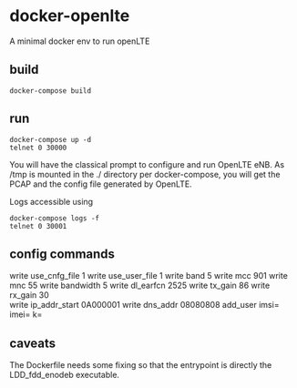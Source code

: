 # docker-openlte
A minimal docker env to run openLTE

## build

```
docker-compose build
```

## run 

```
docker-compose up -d
telnet 0 30000
```

You will have the classical prompt to configure and run OpenLTE eNB. As /tmp is mounted in the ./ directory per docker-compose, you will get the PCAP and the config file generated by OpenLTE. 

Logs accessible using
```
docker-compose logs -f 
telnet 0 30001
```

## config commands
write use_cnfg_file 1
write use_user_file 1
write band 5
write mcc 901
write mnc 55
write bandwidth 5
write dl_earfcn 2525
write tx_gain 86
write rx_gain 30     
write ip_addr_start 0A000001
write dns_addr 08080808
add_user imsi= imei= k=


## caveats

The Dockerfile needs some fixing so that the entrypoint is directly the LDD_fdd_enodeb executable. 
